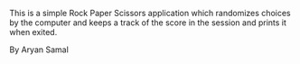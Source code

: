 This is a simple Rock Paper Scissors application which randomizes choices by the computer and keeps a track of the score in the session 
and prints it when exited.


By Aryan Samal